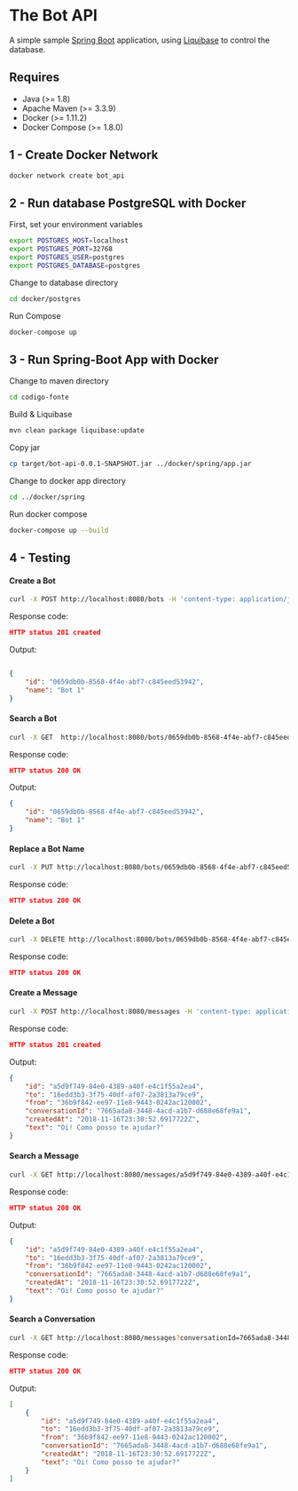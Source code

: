 # The Bot API

A simple sample [Spring Boot](http://projects.spring.io/spring-boot/) application, using [Liquibase](http://www.liquibase.org/) to control the database.

## Requires

- Java (>= 1.8)
- Apache Maven (>= 3.3.9)
- Docker (>= 1.11.2)
- Docker Compose (>= 1.8.0)

## 1 - Create Docker Network
```bash
docker network create bot_api
```

## 2 - Run database PostgreSQL with Docker

First, set your environment variables

```bash
export POSTGRES_HOST=localhost
export POSTGRES_PORT=32768
export POSTGRES_USER=postgres
export POSTGRES_DATABASE=postgres
```

Change to database directory

```bash
cd docker/postgres
```

Run Compose

```bash
docker-compose up
```

## 3 - Run Spring-Boot App with Docker

Change to maven directory

```bash
cd codigo-fonte
```

Build & Liquibase

```bash
mvn clean package liquibase:update
```

Copy jar

```bash
cp target/bot-api-0.0.1-SNAPSHOT.jar ../docker/spring/app.jar
```

Change to docker app directory
```bash
cd ../docker/spring
```

Run docker compose 
```bash
docker-compose up --build
```

## 4 - Testing

#### Create a Bot

```bash
curl -X POST http://localhost:8080/bots -H 'content-type: application/json' -d '{"name": "Bot 1"}'
```

Response code:

```json
HTTP status 201 created
```

Output:

```json

{
    "id": "0659db0b-8568-4f4e-abf7-c845eed53942",
    "name": "Bot 1"
}
```

#### Search a Bot

```bash
curl -X GET  http://localhost:8080/bots/0659db0b-8568-4f4e-abf7-c845eed53942
```

Response code:

```json
HTTP status 200 OK
```

Output:

```json
{
    "id": "0659db0b-8568-4f4e-abf7-c845eed53942",
    "name": "Bot 1"
}
```

#### Replace a Bot Name

```bash
curl -X PUT http://localhost:8080/bots/0659db0b-8568-4f4e-abf7-c845eed53942 -H 'content-type: application/json' -d '{"name": "Bot 2"}'
```

Response code:

```json
HTTP status 200 OK
```

#### Delete a Bot

```bash
curl -X DELETE http://localhost:8080/bots/0659db0b-8568-4f4e-abf7-c845eed53942 -H 'content-type: application/json'
```

Response code:

```json
HTTP status 200 OK
```

#### Create a Message

```bash
curl -X POST http://localhost:8080/messages -H 'content-type: application/json' -d '{"conversationId": "7665ada8-3448-4acd-a1b7-d688e68fe9a1", "timestamp": "2018-11-16T23:30:52.6917722Z", "from": "36b9f842-ee97-11e8-9443-0242ac120002", "to": "16edd3b3-3f75-40df-af07-2a3813a79ce9", "text": "Oi! Como posso te ajudar?" }'
```

Response code:

```json
HTTP status 201 created
```

Output:

```json
{
    "id": "a5d9f749-84e0-4389-a40f-e4c1f55a2ea4",
    "to": "16edd3b3-3f75-40df-af07-2a3813a79ce9",
    "from": "36b9f842-ee97-11e8-9443-0242ac120002",
    "conversationId": "7665ada8-3448-4acd-a1b7-d688e68fe9a1",
    "createdAt": "2018-11-16T23:30:52.6917722Z",
    "text": "Oi! Como posso te ajudar?"
}
```

#### Search a Message

```bash
curl -X GET http://localhost:8080/messages/a5d9f749-84e0-4389-a40f-e4c1f55a2ea4
```

Response code:

```json
HTTP status 200 OK
```

Output:

```json
{
    "id": "a5d9f749-84e0-4389-a40f-e4c1f55a2ea4",
    "to": "16edd3b3-3f75-40df-af07-2a3813a79ce9",
    "from": "36b9f842-ee97-11e8-9443-0242ac120002",
    "conversationId": "7665ada8-3448-4acd-a1b7-d688e68fe9a1",
    "createdAt": "2018-11-16T23:30:52.6917722Z",
    "text": "Oi! Como posso te ajudar?"
}
```

#### Search a Conversation

```bash
curl -X GET http://localhost:8080/messages?conversationId=7665ada8-3448-4acd-a1b7-d688e68fe9a1
```

Response code:

```json
HTTP status 200 OK
```

Output:

```json
[
    {
        "id": "a5d9f749-84e0-4389-a40f-e4c1f55a2ea4",
        "to": "16edd3b3-3f75-40df-af07-2a3813a79ce9",
        "from": "36b9f842-ee97-11e8-9443-0242ac120002",
        "conversationId": "7665ada8-3448-4acd-a1b7-d688e68fe9a1",
        "createdAt": "2018-11-16T23:30:52.6917722Z",
        "text": "Oi! Como posso te ajudar?"
    }
]
```